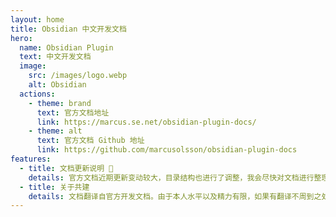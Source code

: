 ```yaml
---
layout: home
title: Obsidian 中文开发文档
hero:
  name: Obsidian Plugin
  text: 中文开发文档
  image:
    src: /images/logo.webp
    alt: Obsidian
  actions:
    - theme: brand
      text: 官方文档地址
      link: https://marcus.se.net/obsidian-plugin-docs/
    - theme: alt
      text: 官方文档 Github 地址
      link: https://github.com/marcusolsson/obsidian-plugin-docs
features:
  - title: 文档更新说明 📢
    details: 官方文档近期更新变动较大，目录结构也进行了调整，我会尽快对文档进行整理翻译，并更新2.0版本。敬请期待~
  - title: 关于共建
    details: 文档翻译自官方开发文档。由于本人水平以及精力有限，如果有翻译不周到之处还望海涵，方便的话可以提 Issue 以便让我修正~ 有愿意加入的小伙伴欢迎提PR~ 感谢诸位~ 🫶
---
```


<!--
 * @Author: luhaifeng666 youzui@hotmail.com
 * @Date: 2022-08-23 11:37:51
 * @LastEditors: luhaifeng666
 * @LastEditTime: 2022-08-23 14:21:31
 * @Description: 
-->
